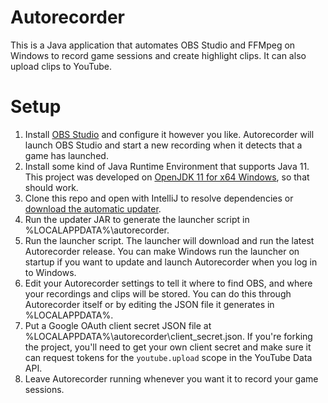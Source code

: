 # Autorecorder
This is a Java application that automates OBS Studio and FFMpeg on Windows to record game sessions and create highlight clips. It can also upload clips to YouTube.

# Setup
1. Install [OBS Studio](https://obsproject.com/download) and configure it however you like. Autorecorder will launch OBS Studio and start a new recording when it detects that a game has launched.
2. Install some kind of Java Runtime Environment that supports Java 11. This project was developed on [OpenJDK 11 for x64 Windows](https://adoptium.net/?variant=openjdk11), so that should work.
3. Clone this repo and open with IntelliJ to resolve dependencies or [download the automatic updater](https://github.com/trdesilva/autorecorder/releases/download/v1.2.0/updater.jar).
4. Run the updater JAR to generate the launcher script in %LOCALAPPDATA%\autorecorder.
5. Run the launcher script. The launcher will download and run the latest Autorecorder release. You can make Windows run the launcher on startup if you want to update and launch Autorecorder when you log in to Windows.
6. Edit your Autorecorder settings to tell it where to find OBS, and where your recordings and clips will be stored. You can do this through Autorecorder itself or by editing the JSON file it generates in %LOCALAPPDATA%.
7. Put a Google OAuth client secret JSON file at %LOCALAPPDATA%\autorecorder\client_secret.json. If you're forking the project, you'll need to get your own client secret and make sure it can request tokens for the `youtube.upload` scope in the YouTube Data API.
8. Leave Autorecorder running whenever you want it to record your game sessions.
